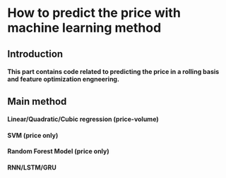 # How to predict the price with machine learning method
## Introduction
#### This part contains code related to predicting the price in a rolling basis and feature optimization engneering.
## Main method
#### Linear/Quadratic/Cubic regression (price-volume)
#### SVM (price only)
#### Random Forest Model (price only)
#### RNN/LSTM/GRU

